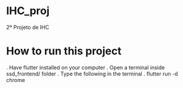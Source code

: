 # IHC_proj
2º Projeto de IHC


# How to run this project
. Have flutter installed on your computer
. Open a terminal inside ssd_frontend/ folder
. Type the following in the terminal
  . flutter run -d chrome
